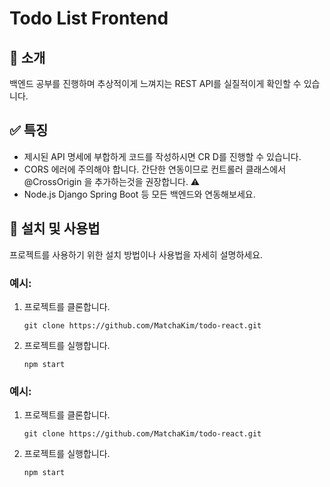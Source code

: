 

  <h1>Todo List Frontend</h1>

<h2>📑 소개</h2>

<p>백엔드 공부를 진행하며 추상적이게 느껴지는 REST API를 실질적이게 확인할 수 있습니다.</p>

<h2>✅ 특징 </h2>

<ul>
  <li>제시된 API 명세에 부합하게 코드를 작성하시면 CR D를 진행할 수 있습니다.</li>
  <li>CORS 에러에 주의해야 합니다. 간단한 연동이므로 컨트롤러 클래스에서 @CrossOrigin 을 추가하는것을 권장합니다. ⚠️</li>
  <li>Node.js Django Spring Boot 등 모든 백엔드와 연동해보세요.</li>
</ul>


<h2  >📕 설치 및 사용법</h2>

<p>프로젝트를 사용하기 위한 설치 방법이나 사용법을 자세히 설명하세요.</p>

<h3>예시:</h3>

<ol>
  <li>프로젝트를 클론합니다.</li>
  <pre><code>git clone https://github.com/MatchaKim/todo-react.git</code></pre>
  </pre>
  <li>프로젝트를 실행합니다.</li>
  <pre><code>npm start</code></pre>
</ol>

  <h3>예시:</h3>

  <ol>
    <li>프로젝트를 클론합니다.</li>
    <pre><code>git clone https://github.com/MatchaKim/todo-react.git</code></pre>
    </pre>
    <li>프로젝트를 실행합니다.</li>
    <pre><code>npm start</code></pre>
  </ol>

